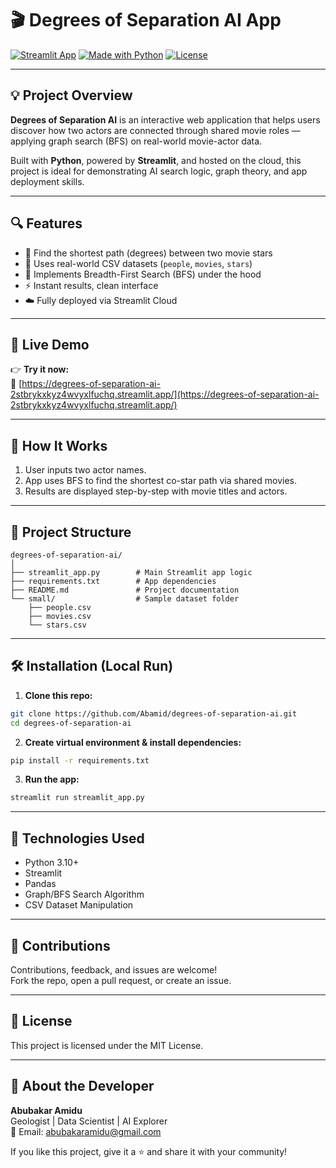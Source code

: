 # 🎬 Degrees of Separation AI App

[![Streamlit App](https://img.shields.io/badge/Live%20Demo-Streamlit-success?logo=streamlit)](https://degrees-of-separation-ai-2stbrykxkyz4wvyxlfuchq.streamlit.app/)
[![Made with Python](https://img.shields.io/badge/Made%20with-Python-3776AB?logo=python)](https://www.python.org/)
[![License](https://img.shields.io/badge/License-MIT-blue.svg)](#license)

---

## 💡 Project Overview

**Degrees of Separation AI** is an interactive web application that helps users discover how two actors are connected through shared movie roles — applying graph search (BFS) on real-world movie-actor data.

Built with **Python**, powered by **Streamlit**, and hosted on the cloud, this project is ideal for demonstrating AI search logic, graph theory, and app deployment skills.

---

## 🔍 Features

- 🔗 Find the shortest path (degrees) between two movie stars  
- 📂 Uses real-world CSV datasets (`people`, `movies`, `stars`)  
- 🧠 Implements Breadth-First Search (BFS) under the hood  
- ⚡️ Instant results, clean interface  
- ☁️ Fully deployed via Streamlit Cloud  

---

## 🚀 Live Demo

👉 **Try it now:**  
🔗 [https://degrees-of-separation-ai-2stbrykxkyz4wvyxlfuchq.streamlit.app/](https://degrees-of-separation-ai-2stbrykxkyz4wvyxlfuchq.streamlit.app/)

---

## 🧪 How It Works

1. User inputs two actor names.  
2. App uses BFS to find the shortest co-star path via shared movies.  
3. Results are displayed step-by-step with movie titles and actors.

---

## 📁 Project Structure

```
degrees-of-separation-ai/
│
├── streamlit_app.py        # Main Streamlit app logic
├── requirements.txt        # App dependencies
├── README.md               # Project documentation
└── small/                  # Sample dataset folder
    ├── people.csv
    ├── movies.csv
    └── stars.csv
```

---

## 🛠 Installation (Local Run)

1. **Clone this repo:**

```bash
git clone https://github.com/Abamid/degrees-of-separation-ai.git
cd degrees-of-separation-ai
```

2. **Create virtual environment & install dependencies:**

```bash
pip install -r requirements.txt
```

3. **Run the app:**

```bash
streamlit run streamlit_app.py
```

---

## 🧰 Technologies Used

- Python 3.10+
- Streamlit
- Pandas
- Graph/BFS Search Algorithm
- CSV Dataset Manipulation

---

## 🤝 Contributions

Contributions, feedback, and issues are welcome!  
Fork the repo, open a pull request, or create an issue.

---

## 📄 License

This project is licensed under the MIT License.

---

## 👤 About the Developer

**Abubakar Amidu**  
Geologist | Data Scientist | AI Explorer  
📧 Email: abubakaramidu@gmail.com  

If you like this project, give it a ⭐ and share it with your community!
